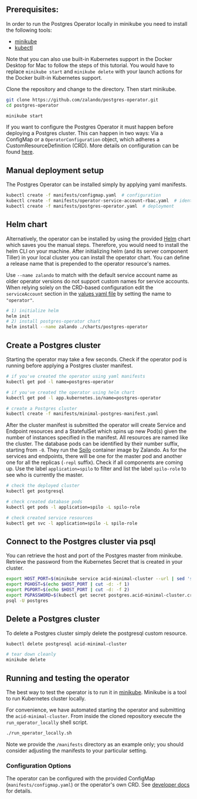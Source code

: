 ## Prerequisites:

In order to run the Postgres Operator locally in minikube you need to install
the following tools:

* [minikube](https://github.com/kubernetes/minikube/releases)
* [kubectl](https://kubernetes.io/docs/tasks/tools/install-kubectl/#install-kubectl-binary-via-curl)

Note that you can also use built-in Kubernetes support in the Docker Desktop
for Mac to follow the steps of this tutorial. You would have to replace
`minikube start` and `minikube delete` with your launch actions for the Docker
built-in Kubernetes support.

Clone the repository and change to the directory. Then start minikube.

```bash
git clone https://github.com/zalando/postgres-operator.git
cd postgres-operator

minikube start
```

If you want to configure the Postgres Operator it must happen before deploying a
Postgres cluster. This can happen in two ways: Via a ConfigMap or a
`OperatorConfiguration` object, which adheres a CustomResourceDefinition (CRD).
More details on configuration can be found [here](reference/operator_parameters.md).


## Manual deployment setup

The Postgres Operator can be installed simply by applying yaml manifests.

```bash
kubectl create -f manifests/configmap.yaml  # configuration
kubectl create -f manifests/operator-service-account-rbac.yaml  # identity and permissions
kubectl create -f manifests/postgres-operator.yaml  # deployment
```

## Helm chart

Alternatively, the operator can be installed by using the provided [Helm](https://helm.sh/)
chart which saves you the manual steps. Therefore, you would need to install
the helm CLI on your machine. After initializing helm (and its server
component Tiller) in your local cluster you can install the operator chart.
You can define a release name that is prepended to the operator resource's
names.

Use `--name zalando` to match with the default service account name as older
operator versions do not support custom names for service accounts. When relying
solely on the CRD-based configuration edit the `serviceAccount` section in the
[values yaml file](../charts/values.yaml) by setting the name to `"operator"`.

```bash
# 1) initialize helm
helm init
# 2) install postgres-operator chart
helm install --name zalando ./charts/postgres-operator
```

## Create a Postgres cluster

Starting the operator may take a few seconds. Check if the operator pod is
running before applying a Postgres cluster manifest.

```bash
# if you've created the operator using yaml manifests
kubectl get pod -l name=postgres-operator

# if you've created the operator using helm chart
kubectl get pod -l app.kubernetes.io/name=postgres-operator

# create a Postgres cluster
kubectl create -f manifests/minimal-postgres-manifest.yaml
```

After the cluster manifest is submitted the operator will create Service and
Endpoint resources and a StatefulSet which spins up new Pod(s) given the number
of instances specified in the manifest. All resources are named like the
cluster. The database pods can be identified by their number suffix, starting
from `-0`. They run the [Spilo](https://github.com/zalando/spilo) container
image by Zalando. As for the services and endpoints, there will be one for the
master pod and another one for all the replicas (`-repl` suffix). Check if all
components are coming up. Use the label `application=spilo` to filter and list
the label `spilo-role` to see who is currently the master.

```bash
# check the deployed cluster
kubectl get postgresql

# check created database pods
kubectl get pods -l application=spilo -L spilo-role

# check created service resources
kubectl get svc -l application=spilo -L spilo-role
```

## Connect to the Postgres cluster via psql

You can retrieve the host and port of the Postgres master from minikube.
Retrieve the password from the Kubernetes Secret that is created in your cluster.

```bash
export HOST_PORT=$(minikube service acid-minimal-cluster --url | sed 's,.*/,,')
export PGHOST=$(echo $HOST_PORT | cut -d: -f 1)
export PGPORT=$(echo $HOST_PORT | cut -d: -f 2)
export PGPASSWORD=$(kubectl get secret postgres.acid-minimal-cluster.credentials -o 'jsonpath={.data.password}' | base64 -d)
psql -U postgres
```

## Delete a Postgres cluster

To delete a Postgres cluster simply delete the postgresql custom resource.

```bash
kubectl delete postgresql acid-minimal-cluster

# tear down cleanly
minikube delete
```


## Running and testing the operator

The best way to test the operator is to run it in [minikube](https://kubernetes.io/docs/getting-started-guides/minikube/).
Minikube is a tool to run Kubernetes cluster locally.

For convenience, we have automated starting the operator and submitting the
`acid-minimal-cluster`. From inside the cloned repository execute the
`run_operator_locally` shell script.

```bash
./run_operator_locally.sh
```

Note we provide the `/manifests` directory as an example only; you should
consider adjusting the manifests to your particular setting.


### Configuration Options

The operator can be configured with the provided ConfigMap
(`manifests/configmap.yaml`) or the operator's own CRD. See
[developer docs](developer.md) for details.
